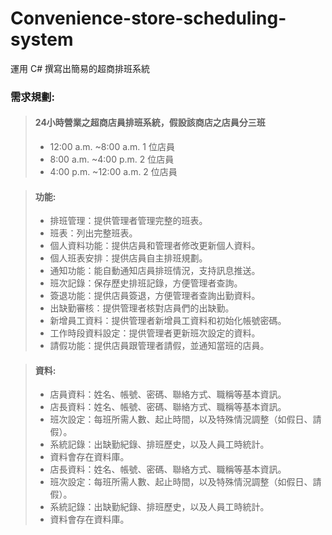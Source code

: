 # Convenience-store-scheduling-system
運用 C# 撰寫出簡易的超商排班系統
### 需求規劃:
>#### 24小時營業之超商店員排班系統，假設該商店之店員分三班 
>*  12:00 a.m. ~8:00 a.m. 1 位店員 
>*  8:00 a.m. ~4:00 p.m. 2 位店員 
>*  4:00 p.m. ~12:00 a.m. 2 位店員 

>#### 功能: 
>*  排班管理：提供管理者管理完整的班表。 
>*  班表：列出完整班表。 
>*  個人資料功能：提供店員和管理者修改更新個人資料。 
>*  個人班表安排：提供店員自主排班規劃。 
>*  通知功能：能自動通知店員排班情況，支持訊息推送。 
>*  班次記錄：保存歷史排班記錄，方便管理者查詢。 
>*  簽退功能：提供店員簽退，方便管理者查詢出勤資料。 
>*  出缺勤審核：提供管理者核對店員們的出缺勤。 
>*  新增員工資料：提供管理者新增員工資料和初始化帳號密碼。 
>*  工作時段資料設定：提供管理者更新班次設定的資料。 
>*  請假功能：提供店員跟管理者請假，並通知當班的店員。

>#### 資料: 
>*  店員資料：姓名、帳號、密碼、聯絡方式、職稱等基本資訊。 
>*  店長資料：姓名、帳號、密碼、聯絡方式、職稱等基本資訊。 
>*  班次設定：每班所需人數、起止時間，以及特殊情況調整（如假日、請假）。 
>*  系統記錄：出缺勤紀錄、排班歷史，以及人員工時統計。 
>*  資料會存在資料庫。
>*  店長資料：姓名、帳號、密碼、聯絡方式、職稱等基本資訊。 
>*  班次設定：每班所需人數、起止時間，以及特殊情況調整（如假日、請假）。 
>*  系統記錄：出缺勤紀錄、排班歷史，以及人員工時統計。 
>*  資料會存在資料庫。
